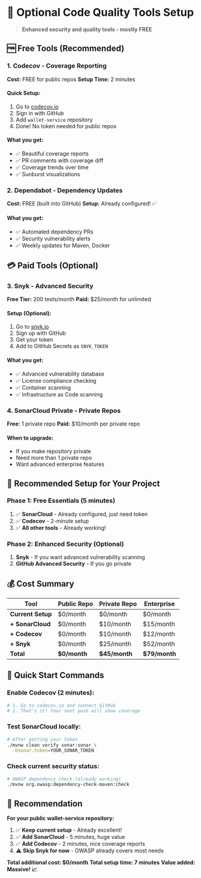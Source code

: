 # 🔧 Optional Code Quality Tools Setup

> **Enhanced security and quality tools - mostly FREE**

## 🆓 **Free Tools (Recommended)**

### 1. **Codecov** - Coverage Reporting
**Cost:** FREE for public repos
**Setup Time:** 2 minutes

#### Quick Setup:
1. Go to [codecov.io](https://codecov.io)
2. Sign in with GitHub
3. Add `wallet-service` repository
4. Done! No token needed for public repos

#### What you get:
- ✅ Beautiful coverage reports
- ✅ PR comments with coverage diff
- ✅ Coverage trends over time
- ✅ Sunburst visualizations

### 2. **Dependabot** - Dependency Updates
**Cost:** FREE (built into GitHub)
**Setup:** Already configured! ✅

#### What you get:
- ✅ Automated dependency PRs
- ✅ Security vulnerability alerts
- ✅ Weekly updates for Maven, Docker

## 💳 **Paid Tools (Optional)**

### 3. **Snyk** - Advanced Security
**Free Tier:** 200 tests/month
**Paid:** $25/month for unlimited

#### Setup (Optional):
1. Go to [snyk.io](https://snyk.io)
2. Sign up with GitHub
3. Get your token
4. Add to GitHub Secrets as `SNYK_TOKEN`

#### What you get:
- ✅ Advanced vulnerability database
- ✅ License compliance checking
- ✅ Container scanning
- ✅ Infrastructure as Code scanning

### 4. **SonarCloud Private** - Private Repos
**Free:** 1 private repo
**Paid:** $10/month per private repo

#### When to upgrade:
- If you make repository private
- Need more than 1 private repo
- Want advanced enterprise features

## 🎯 **Recommended Setup for Your Project**

### **Phase 1: Free Essentials** (5 minutes)
1. ✅ **SonarCloud** - Already configured, just need token
2. ✅ **Codecov** - 2-minute setup
3. ✅ **All other tools** - Already working!

### **Phase 2: Enhanced Security** (Optional)
1. **Snyk** - If you want advanced vulnerability scanning
2. **GitHub Advanced Security** - If you go private

## 💰 **Cost Summary**

| Tool | Public Repo | Private Repo | Enterprise |
|------|-------------|--------------|------------|
| **Current Setup** | $0/month | $0/month | $0/month |
| **+ SonarCloud** | $0/month | $10/month | $15/month |
| **+ Codecov** | $0/month | $10/month | $12/month |
| **+ Snyk** | $0/month | $25/month | $52/month |
| **Total** | **$0/month** | **$45/month** | **$79/month** |

## 🚀 **Quick Start Commands**

### Enable Codecov (2 minutes):
```bash
# 1. Go to codecov.io and connect GitHub
# 2. That's it! Your next push will show coverage
```

### Test SonarCloud locally:
```bash
# After getting your token
./mvnw clean verify sonar:sonar \
  -Dsonar.token=YOUR_SONAR_TOKEN
```

### Check current security status:
```bash
# OWASP dependency check (already working)
./mvnw org.owasp:dependency-check-maven:check
```

## 🎯 **Recommendation**

**For your public wallet-service repository:**
1. ✅ **Keep current setup** - Already excellent!
2. ✅ **Add SonarCloud** - 5 minutes, huge value
3. ✅ **Add Codecov** - 2 minutes, nice coverage reports
4. ⚠️ **Skip Snyk for now** - OWASP already covers most needs

**Total additional cost: $0/month**
**Total setup time: 7 minutes**
**Value added: Massive! 📈**
